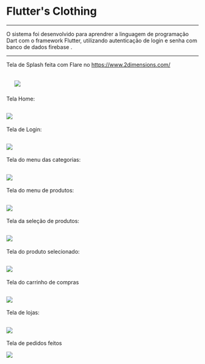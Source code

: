 Flutter's Clothing
===============================================

--------------------

O sistema foi desenvolvido para aprendrer a linguagem de programação Dart com o framework Flutter, utilizando autenticação de login e senha com banco de dados firebase .

--------------------
Tela de Splash feita com Flare no https://www.2dimensions.com/

 ![](https://github.com/jacksonn455/loja_virtual_flutter/blob/master/foto%20(1).png)
 --------------------
 Tela Home:
 
 ![](https://github.com/jacksonn455/loja_virtual_flutter/blob/master/foto%20(2).png)
 --------------------
 Tela de Login:
 
 ![](https://github.com/jacksonn455/loja_virtual_flutter/blob/master/foto%20(3).png)
 --------------------
 Tela do menu das categorias:
 
 ![](https://github.com/jacksonn455/loja_virtual_flutter/blob/master/foto%20(4).png)
 --------------------
 Tela do menu de produtos:
 
 ![](https://github.com/jacksonn455/loja_virtual_flutter/blob/master/foto%20(0).png)
 --------------------
 Tela da seleção de produtos:
 
 ![](https://github.com/jacksonn455/loja_virtual_flutter/blob/master/foto%20(6).png)
 --------------------
 Tela do produto selecionado:
 
 ![](https://github.com/jacksonn455/loja_virtual_flutter/blob/master/foto%20(7).png)
 --------------------
 Tela do carrinho de compras
 
 ![](https://github.com/jacksonn455/loja_virtual_flutter/blob/master/foto%20(8).png)
  --------------------
 Tela de lojas:
 
 ![](https://github.com/jacksonn455/loja_virtual_flutter/blob/master/foto%20(9).png)
 --------------------
 Tela de pedidos feitos
 
 ![](https://github.com/jacksonn455/loja_virtual_flutter/blob/master/foto%20(10).png)
 
